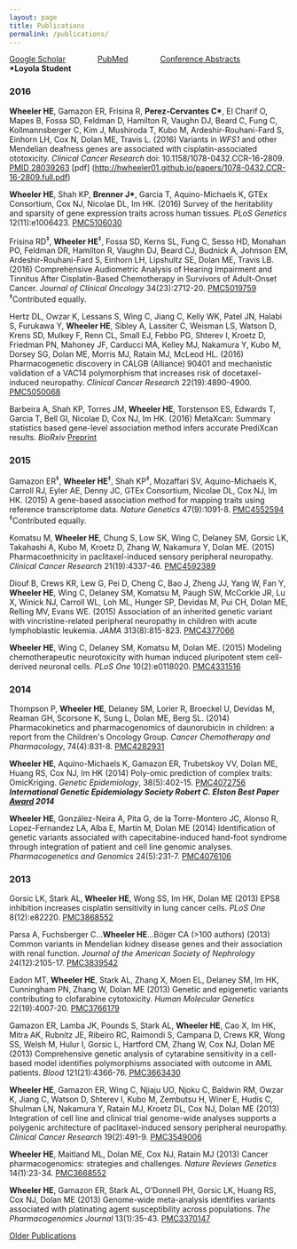 ```yaml
---
layout: page
title: Publications
permalink: /publications/
---
```


<a href="https://scholar.google.com/citations?user=UwY8GxwAAAAJ&hl=en">Google Scholar</a> &emsp; &emsp; &emsp; <a href="http://www.ncbi.nlm.nih.gov/pubmed/?term=Wheeler+HE%5BAuthor%5D">PubMed</a> &emsp; &emsp; &emsp; <a href="{{ site.baseurl }}/abstracts">Conference Abstracts</a> &emsp; &emsp; &emsp; **\*Loyola Student**

### 2016

**Wheeler HE**, Gamazon ER, Frisina R, **Perez-Cervantes C\***, El Charif O, Mapes B, Fossa SD, Feldman D, Hamilton R, Vaughn DJ, Beard C, Fung C, Kollmannsberger C, Kim J, Mushiroda T, Kubo M, Ardeshir-Rouhani-Fard S, Einhorn LH, Cox N, Dolan ME, Travis L. (2016) Variants in *WFS1* and other Mendelian deafness genes are associated with cisplatin-associated ototoxicity. *Clinical Cancer Research* doi: 10.1158/1078-0432.CCR-16-2809. [PMID 28039263](https://www.ncbi.nlm.nih.gov/pubmed/28039263) [pdf] (http://hwheeler01.github.io/papers/1078-0432.CCR-16-2809.full.pdf) 

**Wheeler HE**, Shah KP, **Brenner J\***, Garcia T, Aquino-Michaels K, GTEx Consortium, Cox NJ, Nicolae DL, Im HK. (2016) Survey of the heritability and sparsity of gene expression traits across human tissues. *PLoS Genetics* 12(11):e1006423. <a href="https://www.ncbi.nlm.nih.gov/pubmed/?term=PMC5106030">PMC5106030</a>

Frisina RD<sup>‡</sup>, **Wheeler HE**<sup>‡</sup>, Fossa SD, Kerns SL, Fung C, Sesso HD, Monahan PO, Feldman DR, Hamilton R, Vaughn DJ, Beard CJ, Budnick A, Johnson EM, Ardeshir-Rouhani-Fard S, Einhorn LH, Lipshultz SE, Dolan ME, Travis LB. (2016) Comprehensive Audiometric Analysis of Hearing Impairment and Tinnitus After Cisplatin-Based Chemotherapy in Survivors of Adult-Onset Cancer. *Journal of Clinical Oncology* 34(23):2712-20. <a href="https://www.ncbi.nlm.nih.gov/pubmed/?term=PMC5019759">PMC5019759</a> <sup>‡</sup>Contributed equally.

Hertz DL, Owzar K, Lessans S, Wing C, Jiang C, Kelly WK, Patel JN, Halabi S, Furukawa Y, **Wheeler HE**, Sibley A, Lassiter C, Weisman LS, Watson D, Krens SD, Mulkey F, Renn CL, Small EJ, Febbo PG, Shterev I, Kroetz D, Friedman PN, Mahoney JF, Carducci MA, Kelley MJ, Nakamura Y, Kubo M, Dorsey SG, Dolan ME, Morris MJ, Ratain MJ, McLeod HL. (2016) Pharmacogenetic discovery in CALGB (Alliance) 90401 and mechanistic validation of a VAC14 polymorphism that increases risk of docetaxel-induced neuropathy. *Clinical Cancer Research* 22(19):4890-4900. <a href="https://www.ncbi.nlm.nih.gov/pubmed/?term=PMC5050068">PMC5050068</a>

Barbeira A, Shah KP, Torres JM, **Wheeler HE**, Torstenson ES, Edwards T, Garcia T, Bell GI, Nicolae D, Cox NJ, Im HK. (2016) MetaXcan: Summary statistics based gene-level association method infers accurate PrediXcan results. *BioRxiv* <a href="http://biorxiv.org/content/early/2016/03/23/045260">Preprint</a>

### 2015

Gamazon ER<sup>‡</sup>, <b>Wheeler HE</b><sup>‡</sup>, Shah KP<sup>‡</sup>, Mozaffari SV, Aquino-Michaels K, Carroll RJ, Eyler AE, Denny JC, GTEx Consortium, Nicolae DL, Cox NJ, Im HK. (2015) A gene-based association method for mapping traits using reference transcriptome data. <i>Nature Genetics</i> 47(9):1091-8. <a href="https://www.ncbi.nlm.nih.gov/pubmed/?term=PMC4552594">PMC4552594</a>
<sup>‡</sup>Contributed equally.

Komatsu M, <b>Wheeler HE</b>, Chung S, Low SK, Wing C, Delaney SM, Gorsic LK, Takahashi A, Kubo M, Kroetz D, Zhang W, Nakamura Y, Dolan ME. (2015) Pharmacoethnicity in paclitaxel-induced sensory peripheral neuropathy. <i>Clinical Cancer Research</i> 21(19):4337-46. <a href="https://www.ncbi.nlm.nih.gov/pubmed/?term=PMC4592389">PMC4592389</a>

Diouf B, Crews KR, Lew G, Pei D, Cheng C, Bao J, Zheng JJ, Yang W, Fan Y, <b>Wheeler HE</b>, Wing C, Delaney SM, Komatsu M, Paugh SW, McCorkle JR, Lu X, Winick NJ, Carroll WL, Loh ML, Hunger SP, Devidas M, Pui CH, Dolan ME, Relling MV, Evans WE. (2015) Association of an inherited genetic variant with vincristine-related peripheral neuropathy in children with acute lymphoblastic leukemia. <i>JAMA</i> 313(8):815-823. <a href="http://www.ncbi.nlm.nih.gov/pubmed/?term=PMC4377066">PMC4377066</a>

<b>Wheeler HE</b>, Wing C, Delaney SM, Komatsu M, Dolan ME. (2015) Modeling chemotherapeutic neurotoxicity with human induced pluripotent stem cell-derived neuronal cells. <i>PLoS One</i> 10(2):e0118020. <a href="http://www.ncbi.nlm.nih.gov/pubmed/?term=PMC4331516">PMC4331516</a>

### 2014

Thompson P, <b>Wheeler HE</b>, Delaney SM, Lorier R, Broeckel U, Devidas M, Reaman GH, Scorsone K, Sung L, Dolan ME, Berg SL. (2014) Pharmacokinetics and pharmacogenomics of daunorubicin in children: a report from the Children's Oncology Group. <i>Cancer Chemotherapy and Pharmacology</i>, 74(4):831-8. <a href="http://www.ncbi.nlm.nih.gov/pubmed/?term=PMC4282931">PMC4282931</a>

<b>Wheeler HE</b>, Aquino-Michaels K, Gamazon ER, Trubetskoy VV, Dolan ME, Huang RS, Cox NJ, Im HK (2014) Poly-omic prediction of complex traits: OmicKriging. <i>Genetic Epidemiology</i>, 38(5):402-15. <a href="http://www.ncbi.nlm.nih.gov/pubmed/?term=PMC4072756">PMC4072756</a> ***International Genetic Epidemiology  Society Robert C. Elston Best Paper <a href="https://s3.amazonaws.com/imlab-open/Webdata/Images/2015/best-paper-omickriging.JPG">Award</a> 2014***

<b>Wheeler HE</b>, González-Neira A, Pita G, de la Torre-Montero JC, Alonso R, Lopez-Fernandez LA, Alba E, Martín M, Dolan ME (2014) Identification of genetic variants associated with capecitabine-induced hand-foot syndrome through integration of patient and cell line genomic analyses. <i>Pharmacogenetics and Genomics</i> 24(5):231-7. <a href="http://www.ncbi.nlm.nih.gov/pubmed/?term=PMC4076106">PMC4076106</a>

### 2013

Gorsic LK, Stark AL, <b>Wheeler HE</b>, Wong SS, Im HK, Dolan ME (2013) EPS8 inhibition increases cisplatin sensitivity in lung cancer cells. <i>PLoS One</i> 8(12):e82220. <a href="http://www.ncbi.nlm.nih.gov/pubmed/?term=PMC3868552">PMC3868552</a>

Parsa A, Fuchsberger C…<b>Wheeler HE</b>…Böger CA (>100 authors) (2013) Common variants in Mendelian kidney disease genes and their association with renal function. <i>Journal of the American Society of Nephrology</i> 24(12):2105-17. <a href="http://www.ncbi.nlm.nih.gov/pubmed/?term=PMC3839542">PMC3839542</a>

Eadon MT, <b>Wheeler HE</b>, Stark AL, Zhang X, Moen EL, Delaney SM, Im HK, Cunningham PN, Zhang W, Dolan ME (2013) Genetic and epigenetic variants contributing to clofarabine cytotoxicity. <i>Human Molecular Genetics</i> 22(19):4007-20. <a href="http://www.ncbi.nlm.nih.gov/pubmed/?term=PMC3766179">PMC3766179</a>

Gamazon ER, Lamba JK, Pounds S, Stark AL, <b>Wheeler HE</b>, Cao X, Im HK, Mitra AK, Rubnitz JE, Ribeiro RC, Raimondi S, Campana D, Crews KR, Wong SS, Welsh M, Hulur I, Gorsic L, Hartford CM, Zhang W, Cox NJ, Dolan ME (2013) Comprehensive genetic analysis of cytarabine sensitivity in a cell-based model identifies polymorphisms associated with outcome in AML patients. <i>Blood</i> 121(21):4366-76. <a href="http://www.ncbi.nlm.nih.gov/pubmed/?term=PMC3663430">PMC3663430</a>

<b>Wheeler HE</b>, Gamazon ER, Wing C, Njiaju UO, Njoku C, Baldwin RM, Owzar K, Jiang C, Watson D, Shterev I, Kubo M, Zembutsu H, Winer E, Hudis C, Shulman LN, Nakamura Y, Ratain MJ, Kroetz DL, Cox NJ, Dolan ME (2013) Integration of cell line and clinical trial genome-wide analyses supports a polygenic architecture of paclitaxel-induced sensory peripheral neuropathy. <i>Clinical Cancer Research</i> 19(2):491-9. <a href="http://www.ncbi.nlm.nih.gov/pubmed/?term=PMC3549006">PMC3549006</a>

<b>Wheeler HE</b>, Maitland ML, Dolan ME, Cox NJ, Ratain MJ (2013) Cancer pharmacogenomics: strategies and challenges. <i>Nature Reviews Genetics</i> 14(1):23-34. <a href="http://www.ncbi.nlm.nih.gov/pubmed/?term=PMC3668552">PMC3668552</a>

<b>Wheeler HE</b>, Gamazon ER, Stark AL, O’Donnell PH, Gorsic LK, Huang RS, Cox NJ, Dolan ME (2013) Genome-wide meta-analysis identifies variants associated with platinating agent susceptibility across populations. <i>The Pharmacogenomics Journal</i> 13(1):35-43. <a href="http://www.ncbi.nlm.nih.gov/pubmed/?term=PMC3370147">PMC3370147</a>




<a href="{{ site.baseurl }}/oldpubs">Older Publications</a>





